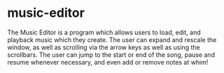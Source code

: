 # music-editor

The Music Editor is a program which allows users to load, edit, and playback music which they create. The user can expand and rescale the window, as well as scrolling via the arrow keys as well as using the scrollbars. The user can jump to the start or end of the song, pause and resume whenever necessary, and even add or remove notes at whim!
